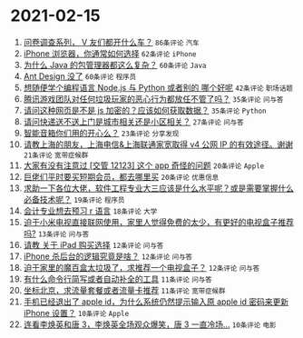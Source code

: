 # 2021-02-15

1. [问卷调查系列， V 友们都开什么车？](https://www.v2ex.com/t/753385) `86条评论` `汽车`
1. [iPhone 浏览器，你通常如何选择](https://www.v2ex.com/t/753361) `62条评论` `iPhone`
1. [为什么 Java 的包管理器都这么复杂？](https://www.v2ex.com/t/753415) `60条评论` `Java`
1. [Ant Design 没了](https://www.v2ex.com/t/753353) `60条评论` `程序员`
1. [想随便学个编程语言 Node.js 与 Python 或者别的 哪个好呢](https://www.v2ex.com/t/753365) `42条评论` `职场话题`
1. [腾讯游戏团队对任何垃圾玩家的恶心行为都放任不管了吗？](https://www.v2ex.com/t/753369) `35条评论` `问与答`
1. [请问这种网页是不是 js 加密的？应该如何获取数据？](https://www.v2ex.com/t/753378) `35条评论` `Python`
1. [请问快递送不送上门是城市相关还是小区相关？](https://www.v2ex.com/t/753368) `27条评论` `问与答`
1. [智能音箱你们用的开心么？](https://www.v2ex.com/t/753414) `23条评论` `分享发现`
1. [请教上海的朋友，上海电信&上海联通家宽取得 v4 公网 IP 的有效途径。谢谢](https://www.v2ex.com/t/753359) `21条评论` `宽带症候群`
1. [大家有没有注意过 [交管 12123] 这个 app 奇怪的问题](https://www.v2ex.com/t/753410) `20条评论` `Apple`
1. [巨佬们平时要买短期会员，都去哪里买](https://www.v2ex.com/t/753364) `20条评论` `优惠信息`
1. [求助一下各位大佬，软件工程专业大三应该是什么水平呢？或是需要掌握什么必备技术呢？](https://www.v2ex.com/t/753391) `19条评论` `程序员`
1. [会计专业想去预习 r 语言](https://www.v2ex.com/t/753374) `18条评论` `大学`
1. [迫于小米电视直接联网使用，家里人觉得免费的太少，有更好的电视盒子推荐吗?](https://www.v2ex.com/t/753381) `13条评论` `问与答`
1. [请教 关于 iPad 购买选择](https://www.v2ex.com/t/753425) `12条评论` `问与答`
1. [iPhone 杀后台的逻辑究竟是啥？](https://www.v2ex.com/t/753388) `12条评论` `问与答`
1. [迫于家里的魔百盒太垃圾了，求推荐一个电视盒子？](https://www.v2ex.com/t/753373) `12条评论` `问与答`
1. [有什么命令行简写或者自动补全的工具](https://www.v2ex.com/t/753440) `11条评论` `问与答`
1. [坐标北京，求流量套餐或者流量卡推荐](https://www.v2ex.com/t/753357) `11条评论` `宽带症候群`
1. [手机已经退出了 apple id，为什么系统仍然提示输入原 apple id 密码来更新 iPhone 设置？](https://www.v2ex.com/t/753406) `10条评论` `Apple`
1. [连看李焕英和唐 3，李焕英全场观众爆笑，唐 3 一直冷场...](https://www.v2ex.com/t/753360) `10条评论` `电影`
